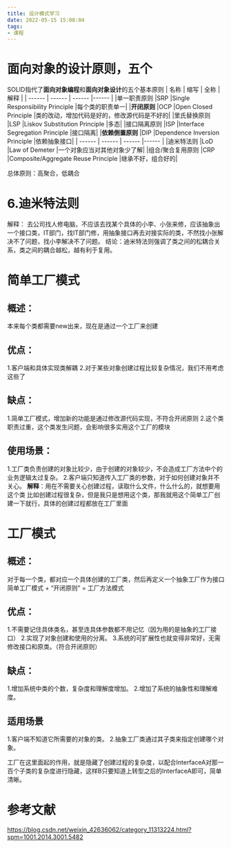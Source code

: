 ```yaml
---
title: 设计模式学习
date: 2022-05-15 15:08:04
tags:
- 课程
---
```


# 面向对象的设计原则，五个
SOLID指代了**面向对象编程**和**面向对象设计**的五个基本原则
| 名称 | 缩写 | 全称 | 解释 |
| ------ | ------ | ------ |------ |
|单一职责原则       |SRP        |Single Responsibility Principle        |每个类的职责单一|
|**开闭原则**          |OCP       |Open Closed Principle               |类的改动，增加代码是好的，修改源代码是不好的|
|里氏替换原则       |LSP        |Liskov Substitution Principle       |多态|
|接口隔离原则	    |ISP        |Interface Segregation Principle    |接口隔离|
|**依赖倒置原则**	    |DIP        |Dependence Inversion Principle   |依赖抽象接口|
| ------ | ------ | ------ |------ |
|迪米特法则         |LoD        |Law of Demeter                         |一个对象应当对其他对象少了解|
|组合/聚合复用原则   |CRP   |Composite/Aggregate Reuse Principle            |继承不好，组合好的|

总体原则：高聚合，低耦合


# 6.迪米特法则
解释：
去公司找人修电脑，不应该去找某个具体的小李、小张来修，应该抽象出一个接口类，IT部门，找IT部门修，用抽象接口再去对接实际的类，不然找小张解决不了问题，找小李解决不了问题。
结论：迪米特法则强调了类之间的松耦合关系，类之间的耦合越松，越有利于复用。



# 简单工厂模式
## 概述：
本来每个类都需要new出来，现在是通过一个工厂来创建
## 优点：
1.客户端和具体实现类解耦
2.对于某些对象创建过程比较复杂情况，我们不用考虑这些了
## 缺点：
1.简单工厂模式，增加新的功能是通过修改源代码实现，不符合开闭原则
2.这个类职责过重，这个类发生问题，会影响很多实用这个工厂的模块
## 使用场景：
1.工厂类负责创建的对象比较少，由于创建的对象较少，不会造成工厂方法中个的业务逻辑太过复杂。
2.客户端只知道传入工厂类的参数，对于如何创建对象并不关心。
**解释**：用在不需要关心创建过程，读取什么文件，什么什么的，就想要用这个类
比如创建过程很复杂，但是我只是想用这个类，那我就用这个简单工厂创建一下就行，具体的创建过程都放在工厂里面





# 工厂模式
## 概述：
对于每一个类，都对应一个具体创建的工厂类，然后再定义一个抽象工厂作为接口
简单工厂模式 + “开闭原则” = 工厂方法模式
## 优点：
1.不需要记住具体类名，甚至连具体参数都不用记忆（因为用的是抽象的工厂接口）
2.实现了对象创建和使用的分离。
3.系统的可扩展性也就变得非常好，无需修改接口和原类。（符合开闭原则）
## 缺点：
1.增加系统中类的个数，复杂度和理解度增加。
2.增加了系统的抽象性和理解难度。
## 适用场景
1.客户端不知道它所需要的对象的类。
2.抽象工厂类通过其子类来指定创建哪个对象。



工厂在这里面起的作用，就是隐藏了创建过程的复杂度，以配合InterfaceA对那一百个子类的复杂度进行隐藏，这样B只要知道上转型之后的InterfaceA即可，简单清晰。

# 参考文献
https://blog.csdn.net/weixin_42636062/category_11313224.html?spm=1001.2014.3001.5482












































